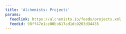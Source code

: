 ```yaml
---
title: 'Alchemists: Projects'
params:
  feedlink: https://alchemists.io/feeds/projects.xml
  feedid: 98ff47e1ce00bb617ad1db9203d34435
---
```

